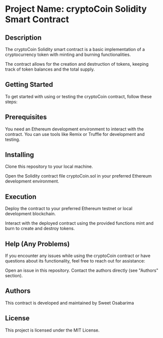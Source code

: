 # Project Name: cryptoCoin Solidity Smart Contract

## Description

The cryptoCoin Solidity smart contract is a basic implementation of a cryptocurrency token with minting and burning functionalities.

The contract allows for the creation and destruction of tokens, keeping track of token balances and the total supply.

## Getting Started

To get started with using or testing the cryptoCoin contract, follow these steps:

## Prerequisites

You need an Ethereum development environment to interact with the contract. You can use tools like Remix or Truffle for development and testing.

## Installing

Clone this repository to your local machine.

Open the Solidity contract file cryptoCoin.sol in your preferred Ethereum development environment.

## Execution

Deploy the contract to your preferred Ethereum testnet or local development blockchain.

Interact with the deployed contract using the provided functions mint and burn to create and destroy tokens.

## Help (Any Problems)

If you encounter any issues while using the cryptoCoin contract or have questions about its functionality, feel free to reach out for assistance:

Open an issue in this repository.
Contact the authors directly (see "Authors" section).

## Authors
This contract is developed and maintained by Sweet Osabarima

## License
This project is licensed under the MIT License.
